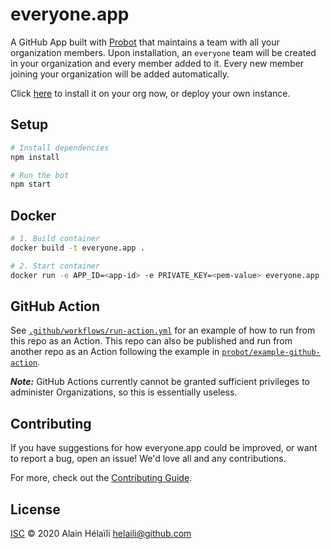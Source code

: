 # everyone.app

A GitHub App built with [Probot](https://github.com/probot/probot) that maintains a team with all your organization members. Upon installation, an `everyone` team will be created in your organization and every member added to it. Every new member joining your organization will be added automatically. 

Click [here](https://github.com/apps/everyone-app) to install it on your org now, or deploy your own instance. 

## Setup

```sh
# Install dependencies
npm install

# Run the bot
npm start
```

## Docker

```sh
# 1. Build container
docker build -t everyone.app .

# 2. Start container
docker run -e APP_ID=<app-id> -e PRIVATE_KEY=<pem-value> everyone.app
```

## GitHub Action

See [`.github/workflows/run-action.yml`](.github/workflows/run-action.yml) for an example of how to run from this repo as an Action. This repo can also be published and run from another repo as an Action following the example in [`probot/example-github-action`](https://github.com/probot/example-github-action).

***Note:*** GitHub Actions currently cannot be granted sufficient privileges to administer Organizations, so this is essentially useless.

## Contributing

If you have suggestions for how everyone.app could be improved, or want to report a bug, open an issue! We'd love all and any contributions.

For more, check out the [Contributing Guide](CONTRIBUTING.md).

## License

[ISC](LICENSE) © 2020 Alain Hélaïli <helaili@github.com>
